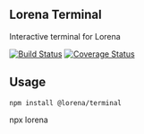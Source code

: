 ## Lorena Terminal

Interactive terminal for Lorena

[![Build Status](https://travis-ci.com/lorena-ssi/lorena-terminal.svg?branch=master)](https://travis-ci.com/lorena-ssi/lorena-terminal)
[![Coverage Status](https://coveralls.io/repos/github/lorena-ssi/lorena-terminal/badge.svg?branch=master)](https://coveralls.io/github/lorena-ssi/lorena-terminal?branch=master)

## Usage

```
npm install @lorena/terminal
```

npx lorena 
